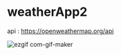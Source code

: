 # weatherApp2


api :
https://openweathermap.org/api


![ezgif com-gif-maker](https://user-images.githubusercontent.com/66906961/169502341-7d786fa2-e1d3-4452-b814-44cf5d92c682.gif)
